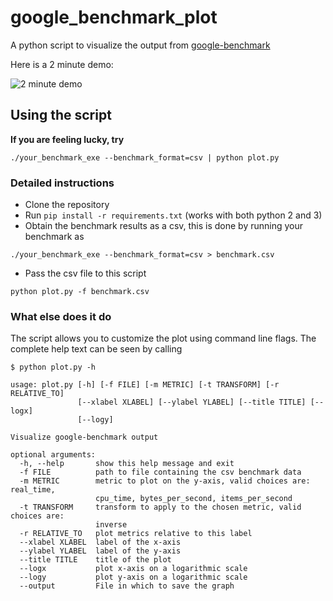 # google_benchmark_plot

A python script to visualize the output from [google-benchmark][1]

Here is a 2 minute demo:

![2 minute demo](https://i.imgur.com/rEYqrWp.gif)

## Using the script

**If you are feeling lucky, try**
```
./your_benchmark_exe --benchmark_format=csv | python plot.py
```

### Detailed instructions

* Clone the repository
* Run `pip install -r requirements.txt` (works with both python 2 and 3)
* Obtain the benchmark results as a csv, this is done by running your benchmark as

```
./your_benchmark_exe --benchmark_format=csv > benchmark.csv
```

* Pass the csv file to this script

```
python plot.py -f benchmark.csv
```

### What else does it do

The script allows you to customize the plot using command line flags. The
complete help text can be seen by calling

```
$ python plot.py -h

usage: plot.py [-h] [-f FILE] [-m METRIC] [-t TRANSFORM] [-r RELATIVE_TO]
               [--xlabel XLABEL] [--ylabel YLABEL] [--title TITLE] [--logx]
               [--logy]

Visualize google-benchmark output

optional arguments:
  -h, --help       show this help message and exit
  -f FILE          path to file containing the csv benchmark data
  -m METRIC        metric to plot on the y-axis, valid choices are: real_time,
                   cpu_time, bytes_per_second, items_per_second
  -t TRANSFORM     transform to apply to the chosen metric, valid choices are:
                   inverse
  -r RELATIVE_TO   plot metrics relative to this label
  --xlabel XLABEL  label of the x-axis
  --ylabel YLABEL  label of the y-axis
  --title TITLE    title of the plot
  --logx           plot x-axis on a logarithmic scale
  --logy           plot y-axis on a logarithmic scale
  --output         File in which to save the graph
```

[1]: https://github.com/google/benchmark
